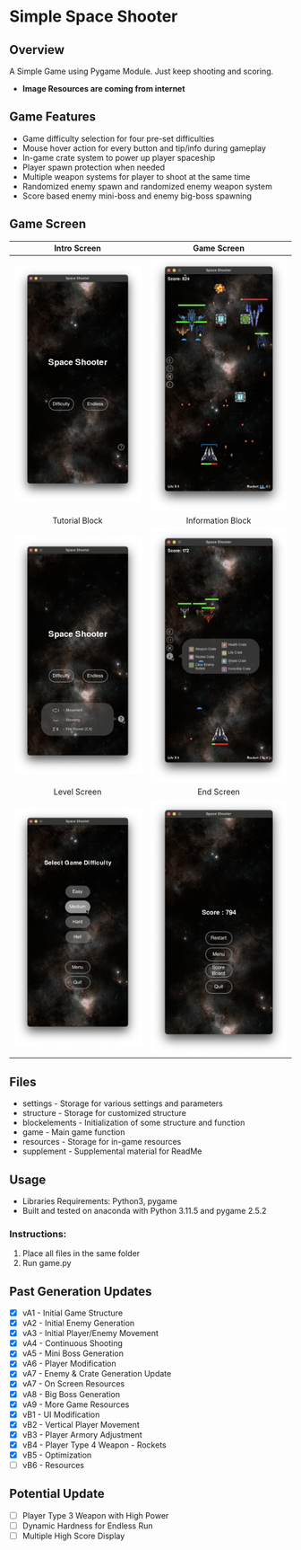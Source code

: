 # Simple Space Shooter

## Overview
A Simple Game using Pygame Module. Just keep shooting and scoring.

- **Image Resources are coming from internet**

## Game Features
- Game difficulty selection for four pre-set difficulties
- Mouse hover action for every button and tip/info during gameplay
- In-game crate system to power up player spaceship
- Player spawn protection when needed
- Multiple weapon systems for player to shoot at the same time
- Randomized enemy spawn and randomized enemy weapon system
- Score based enemy mini-boss and enemy big-boss spawning

## Game Screen
|                                           Intro Screen                                           |                                       Game Screen                                        |
|:------------------------------------------------------------------------------------------------:|:----------------------------------------------------------------------------------------:|
|     ![](https://github.com/UniKerogen/space-shooter/blob/main/supplements/intro_screen.png)      |   ![](https://github.com/UniKerogen/space-shooter/blob/main/supplements/gameplay.png)    | 
|                                          Tutorial Block                                          |                                    Information Block                                     |
| ![](https://github.com/UniKerogen/space-shooter/blob/main/supplements/intro_screen_tutorial.png) | ![](https://github.com/UniKerogen/space-shooter/blob/main/supplements/gameplay_info.png) |
|                                           Level Screen                                           |                                        End Screen                                        |
|     ![](https://github.com/UniKerogen/space-shooter/blob/main/supplements/level_screen.png)      |  ![](https://github.com/UniKerogen/space-shooter/blob/main/supplements/end_screen.png)   |


## Files
- settings - Storage for various settings and parameters
- structure - Storage for customized structure
- blockelements - Initialization of some structure and function
- game - Main game function
- resources - Storage for in-game resources
- supplement - Supplemental material for ReadMe

## Usage
- Libraries Requirements: Python3, pygame
- Built and tested on anaconda with Python 3.11.5 and pygame 2.5.2
### Instructions:
1. Place all files in the same folder
2. Run game.py

## Past Generation Updates
- [x] vA1 - Initial Game Structure
- [x] vA2 - Initial Enemy Generation
- [x] vA3 - Initial Player/Enemy Movement
- [x] vA4 - Continuous Shooting
- [x] vA5 - Mini Boss Generation
- [x] vA6 - Player Modification
- [x] vA7 - Enemy & Crate Generation Update
- [x] vA7 - On Screen Resources
- [x] vA8 - Big Boss Generation
- [x] vA9 - More Game Resources
- [x] vB1 - UI Modification
- [x] vB2 - Vertical Player Movement
- [x] vB3 - Player Armory Adjustment
- [x] vB4 - Player Type 4 Weapon - Rockets
- [x] vB5 - Optimization
- [ ] vB6 - Resources

## Potential Update
- [ ] Player Type 3 Weapon with High Power
- [ ] Dynamic Hardness for Endless Run
- [ ] Multiple High Score Display
